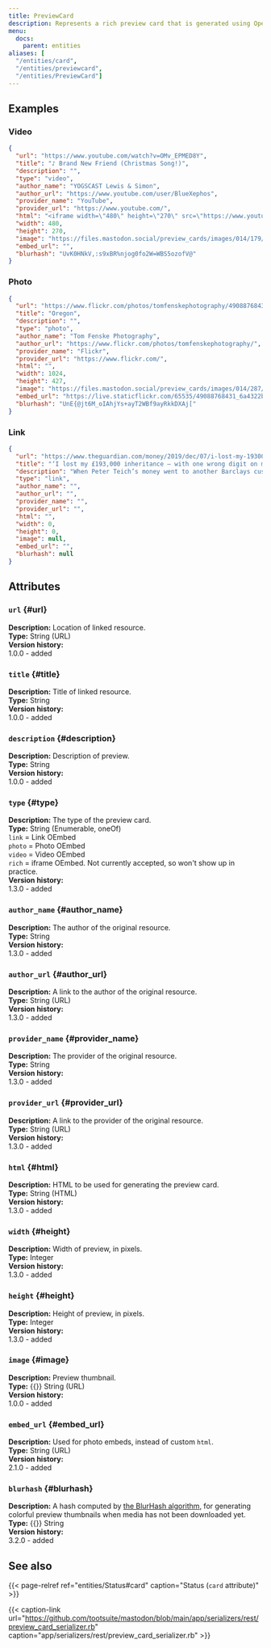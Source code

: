 ```yaml
---
title: PreviewCard
description: Represents a rich preview card that is generated using OpenGraph tags from a URL.
menu:
  docs:
    parent: entities
aliases: [
  "/entities/card",
  "/entities/previewcard",
  "/entities/PreviewCard"]
---
```


## Examples

### Video

```json
{
  "url": "https://www.youtube.com/watch?v=OMv_EPMED8Y",
  "title": "♪ Brand New Friend (Christmas Song!)",
  "description": "",
  "type": "video",
  "author_name": "YOGSCAST Lewis & Simon",
  "author_url": "https://www.youtube.com/user/BlueXephos",
  "provider_name": "YouTube",
  "provider_url": "https://www.youtube.com/",
  "html": "<iframe width=\"480\" height=\"270\" src=\"https://www.youtube.com/embed/OMv_EPMED8Y?feature=oembed\" frameborder=\"0\" allowfullscreen=\"\"></iframe>",
  "width": 480,
  "height": 270,
  "image": "https://files.mastodon.social/preview_cards/images/014/179/145/original/9cf4b7cf5567b569.jpeg",
  "embed_url": "",
  "blurhash": "UvK0HNkV,:s9xBR%njog0fo2W=WBS5ozofV@"
}
```

### Photo

```json
{
  "url": "https://www.flickr.com/photos/tomfenskephotography/49088768431/",
  "title": "Oregon",
  "description": "",
  "type": "photo",
  "author_name": "Tom Fenske Photography",
  "author_url": "https://www.flickr.com/photos/tomfenskephotography/",
  "provider_name": "Flickr",
  "provider_url": "https://www.flickr.com/",
  "html": "",
  "width": 1024,
  "height": 427,
  "image": "https://files.mastodon.social/preview_cards/images/014/287/139/original/651b1c6976817824.jpeg",
  "embed_url": "https://live.staticflickr.com/65535/49088768431_6a4322b3bb_b.jpg",
  "blurhash": "UnE{@jt6M_oIAhjYs+ayT2WBf9ayRkkDXAj["
}
```

### Link

```json
{
  "url": "https://www.theguardian.com/money/2019/dec/07/i-lost-my-193000-inheritance-with-one-wrong-digit-on-my-sort-code",
  "title": "‘I lost my £193,000 inheritance – with one wrong digit on my sort code’",
  "description": "When Peter Teich’s money went to another Barclays customer, the bank offered £25 as a token gesture",
  "type": "link",
  "author_name": "",
  "author_url": "",
  "provider_name": "",
  "provider_url": "",
  "html": "",
  "width": 0,
  "height": 0,
  "image": null,
  "embed_url": "",
  "blurhash": null
}
```

## Attributes

### `url` {#url}

**Description:** Location of linked resource.\
**Type:** String (URL)\
**Version history:**\
1.0.0 - added

### `title` {#title}

**Description:** Title of linked resource.\
**Type:** String\
**Version history:**\
1.0.0 - added

### `description` {#description}

**Description:** Description of preview.\
**Type:** String\
**Version history:**\
1.0.0 - added

### `type` {#type}

**Description:** The type of the preview card.\
**Type:** String (Enumerable, oneOf)\
`link` = Link OEmbed\
`photo` = Photo OEmbed\
`video` = Video OEmbed\
`rich` = iframe OEmbed. Not currently accepted, so won't show up in practice.\
**Version history:**\
1.3.0 - added

### `author_name` {#author_name}

**Description:** The author of the original resource.\
**Type:** String\
**Version history:**\
1.3.0 - added

### `author_url` {#author_url}

**Description:** A link to the author of the original resource.\
**Type:** String (URL)\
**Version history:**\
1.3.0 - added

### `provider_name` {#provider_name}

**Description:** The provider of the original resource.\
**Type:** String\
**Version history:**\
1.3.0 - added

### `provider_url` {#provider_url}

**Description:** A link to the provider of the original resource.\
**Type:** String (URL)\
**Version history:**\
1.3.0 - added

### `html` {#html}

**Description:** HTML to be used for generating the preview card.\
**Type:** String (HTML)\
**Version history:**\
1.3.0 - added

### `width` {#height}

**Description:** Width of preview, in pixels.\
**Type:** Integer\
**Version history:**\
1.3.0 - added

### `height` {#height}

**Description:** Height of preview, in pixels.\
**Type:** Integer\
**Version history:**\
1.3.0 - added

### `image` {#image}

**Description:** Preview thumbnail.\
**Type:** {{<nullable>}} String (URL)\
**Version history:**\
1.0.0 - added

### `embed_url` {#embed_url}

**Description:** Used for photo embeds, instead of custom `html`.\
**Type:** String (URL)\
**Version history:**\
2.1.0 - added

### `blurhash` {#blurhash}

**Description:** A hash computed by [the BlurHash algorithm](https://github.com/woltapp/blurhash), for generating colorful preview thumbnails when media has not been downloaded yet.\
**Type:** {{<nullable>}} String\
**Version history:**\
3.2.0 - added

## See also

{{< page-relref ref="entities/Status#card" caption="Status (`card` attribute)" >}}

{{< caption-link url="https://github.com/tootsuite/mastodon/blob/main/app/serializers/rest/preview_card_serializer.rb" caption="app/serializers/rest/preview_card_serializer.rb" >}}

